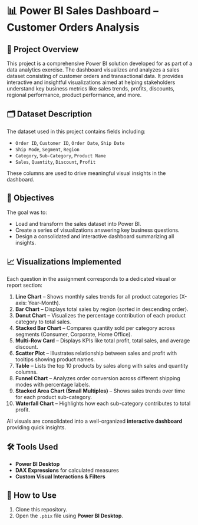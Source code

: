 # 📊 Power BI Sales Dashboard – Customer Orders Analysis

## 📁 Project Overview

This project is a comprehensive Power BI solution developed for  as part of a data analytics exercise. The dashboard visualizes and analyzes a sales dataset consisting of customer orders and transactional data. It provides interactive and insightful visualizations aimed at helping stakeholders understand key business metrics like sales trends, profits, discounts, regional performance, product performance, and more.



## 🗂️ Dataset Description

The dataset used in this project contains fields including:

* `Order ID`, `Customer ID`, `Order Date`, `Ship Date`
* `Ship Mode`, `Segment`, `Region`
* `Category`, `Sub-Category`, `Product Name`
* `Sales`, `Quantity`, `Discount`, `Profit`

These columns are used to drive meaningful visual insights in the dashboard.



## 📌 Objectives

The goal was to:

* Load and transform the sales dataset into Power BI.
* Create a series of visualizations answering key business questions.
* Design a consolidated and interactive dashboard summarizing all insights.



## 📈 Visualizations Implemented

Each question in the assignment corresponds to a dedicated visual or report section:

1. **Line Chart** – Shows monthly sales trends for all product categories (X-axis: Year-Month).
2. **Bar Chart** – Displays total sales by region (sorted in descending order).
3. **Donut Chart** – Visualizes the percentage contribution of each product category to total sales.
4. **Stacked Bar Chart** – Compares quantity sold per category across segments (Consumer, Corporate, Home Office).
5. **Multi-Row Card** – Displays KPIs like total profit, total sales, and average discount.
6. **Scatter Plot** – Illustrates relationship between sales and profit with tooltips showing product names.
7. **Table** – Lists the top 10 products by sales along with sales and quantity columns.
8. **Funnel Chart** – Analyzes order conversion across different shipping modes with percentage labels.
9. **Stacked Area Chart (Small Multiples)** – Shows sales trends over time for each product sub-category.
10. **Waterfall Chart** – Highlights how each sub-category contributes to total profit.

All visuals are consolidated into a well-organized **interactive dashboard** providing quick insights.



## 🛠️ Tools Used

* **Power BI Desktop**
* **DAX Expressions** for calculated measures
* **Custom Visual Interactions & Filters**





## 🚀 How to Use

1. Clone this repository.
2. Open the `.pbix` file using **Power BI Desktop**.




